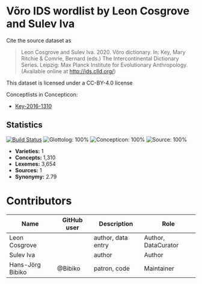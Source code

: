 # Võro IDS wordlist by Leon Cosgrove and Sulev Iva

Cite the source dataset as

> Leon Cosgrove and Sulev Iva. 2020. Võro dictionary. In: Key, Mary Ritchie & Comrie, Bernard (eds.) The Intercontinental Dictionary Series. Leipzig: Max Planck Institute for Evolutionary Anthropology. (Available online at http://ids.clld.org/)

This dataset is licensed under a CC-BY-4.0 license


Conceptlists in Concepticon:
- [Key-2016-1310](https://concepticon.clld.org/contributions/Key-2016-1310)
## Statistics


[![Build Status](https://travis-ci.org/intercontinental-dictionary-series/cosgrovevoro.svg?branch=master)](https://travis-ci.org/intercontinental-dictionary-series/cosgrovevoro)
![Glottolog: 100%](https://img.shields.io/badge/Glottolog-100%25-brightgreen.svg "Glottolog: 100%")
![Concepticon: 100%](https://img.shields.io/badge/Concepticon-100%25-brightgreen.svg "Concepticon: 100%")
![Source: 100%](https://img.shields.io/badge/Source-100%25-brightgreen.svg "Source: 100%")

- **Varieties:** 1
- **Concepts:** 1,310
- **Lexemes:** 3,654
- **Sources:** 1
- **Synonymy:** 2.79

# Contributors

Name               | GitHub user     | Description                          | Role
---                | ---             | ---                                  | ---
Leon Cosgrove |  | author, data entry | Author, DataCurator
Sulev Iva |  | author | Author
Hans-Jörg Bibiko | @Bibiko | patron, code | Maintainer

